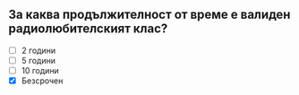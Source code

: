 ## За каква продължителност от време е валиден радиолюбителският клас?

<!-- Верният отговор е отбелязан с [X] -->

- [ ] 2 години
- [ ] 5 години
- [ ] 10 години
- [X] Безсрочен
